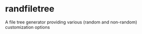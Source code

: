 # randfiletree
A file tree generator providing various (random and non-random) customization options
